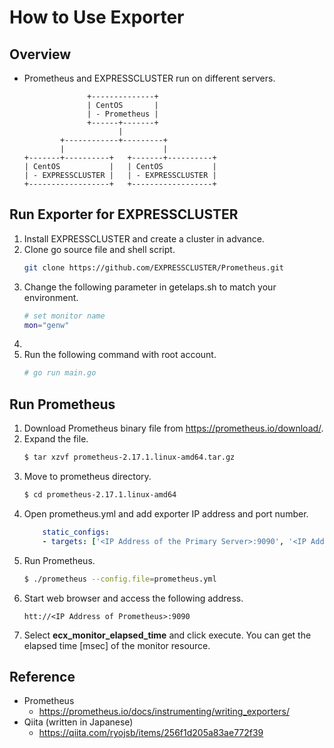 # How to Use Exporter

## Overview
- Prometheus and EXPRESSCLUSTER run on different servers.
  ```
                +--------------+
                | CentOS       |
                | - Prometheus |
                +------+-------+
                       |
          +------------+---------+
          |                      |
  +-------+----------+   +-------+----------+
  | CentOS           |   | CentOS           |
  | - EXPRESSCLUSTER |   | - EXPRESSCLUSTER |
  +------------------+   +------------------+
  ```

## Run Exporter for EXPRESSCLUSTER
1. Install EXPRESSCLUSTER and create a cluster in advance.
1. Clone go source file and shell script.
   ```sh
   git clone https://github.com/EXPRESSCLUSTER/Prometheus.git
   ```
1. Change the following parameter in getelaps.sh to match your environment.
   ```sh
   # set monitor name
   mon="genw" 
   ```
1. 
1. Run the following command with root account.
   ```sh
   # go run main.go
   ```

## Run Prometheus
1. Download Prometheus binary file from https://prometheus.io/download/.
1. Expand the file.
   ```sh
   $ tar xzvf prometheus-2.17.1.linux-amd64.tar.gz
   ```
1. Move to prometheus directory.
   ```sh
   $ cd prometheus-2.17.1.linux-amd64
   ```
1. Open prometheus.yml and add exporter IP address and port number.
   ```yaml
       static_configs:
       - targets: ['<IP Address of the Primary Server>:9090', '<IP Address of the Secondary Server>:9090']
   ```
1. Run Prometheus.
   ```sh
   $ ./prometheus --config.file=prometheus.yml
   ```
1. Start web browser and access the following address.
   ```
   htt://<IP Address of Prometheus>:9090
   ```
1. Select **ecx_monitor_elapsed_time** and click execute. You can get the elapsed time [msec] of the monitor resource.

## Reference
- Prometheus
  - https://prometheus.io/docs/instrumenting/writing_exporters/
- Qiita (written in Japanese)
  - https://qiita.com/ryojsb/items/256f1d205a83ae772f39
